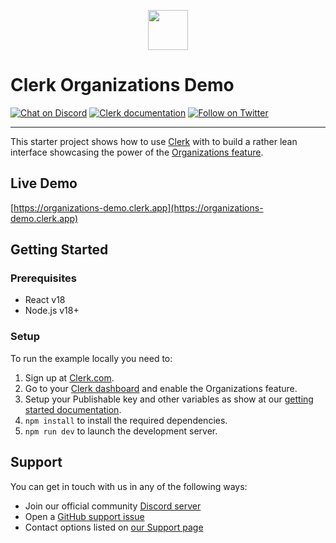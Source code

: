 <p align="center">
  <a href="https://www.clerk.com/?utm_source=github&utm_medium=starter_repos&utm_campaign=organization_demo" target="_blank" align="center">
    <picture>
      <source media="(prefers-color-scheme: dark)" srcset="./docs/clerk-logo-dark.png">
      <img src="./docs/clerk-logo-light.png" height="64">
    </picture>
  </a>
  <br />
</p>

# Clerk Organizations Demo

[![Chat on Discord](https://img.shields.io/discord/856971667393609759.svg?logo=discord)](https://clerk.com/discord)
[![Clerk documentation](https://img.shields.io/badge/documentation-clerk-green.svg)](https://clerk.com/docs?utm_source=github&utm_medium=starter_repos&utm_campaign=organizations_starter)
[![Follow on Twitter](https://img.shields.io/twitter/follow/ClerkDev?style=social)](https://twitter.com/intent/follow?screen_name=ClerkDev)

---

This starter project shows how to use [Clerk](https://www.clerk.com/?utm_source=github&utm_medium=starter_repos&utm_campaign=organizations_starter) with to build a rather lean interface showcasing the power of the [Organizations feature](https://clerk.com/docs/organizations/overview?utm_source=github&utm_medium=starter_repos&utm_campaign=organizations_starter).

## Live Demo

[https://organizations-demo.clerk.app](https://organizations-demo.clerk.app)

## Getting Started

### Prerequisites

- React v18
- Node.js v18+

### Setup

To run the example locally you need to:

1. Sign up at [Clerk.com](https://www.clerk.com/?utm_source=github&utm_medium=starter_repos&utm_campaign=organizations_starter).
2. Go to your [Clerk dashboard](https://dashboard.clerk.com/?utm_source=github&utm_medium=starter_repos&utm_campaign=organizations_starter) and enable the Organizations feature.
3. Setup your Publishable key and other variables as show at our [getting started documentation](https://clerk.com/docs/quickstarts/get-started-with-nextjs#install-clerk-s-sdk?utm_source=github&utm_medium=starter_repos&utm_campaign=organizations_starter).
4. `npm install` to install the required dependencies.
5. `npm run dev` to launch the development server.

## Support

You can get in touch with us in any of the following ways:

- Join our official community [Discord server](https://clerk.com/discord)
- Open a [GitHub support issue](https://github.com/clerk/javascript/issues/new?assignees=&labels=question&template=ask_a_question.md&title=Support%3A+)
- Contact options listed on [our Support page](https://clerk.com/support?utm_source=github&utm_medium=starter_repos&utm_campaign=organizations_starter)
